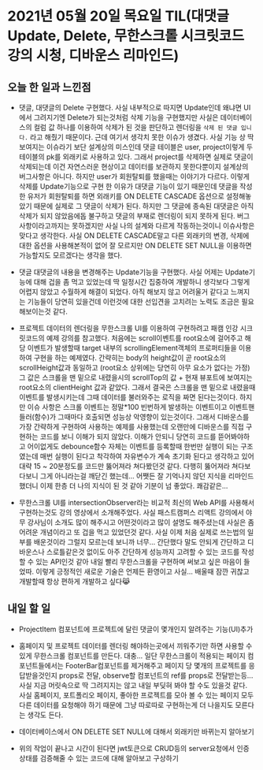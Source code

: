 # 2021년 05월 20일 목요일 TIL(대댓글 Update, Delete, 무한스크롤 시크릿코드 강의 시청, 디바운스 리마인드)

## 오늘 한 일과 느낀점
- 댓글, 대댓글의 Delete 구현했다. 사실 내부적으로 따지면 Update인데 왜냐면 UI에서 그려지기엔 Delete가 되는것처럼 삭제 기능을 구현했지만 사실은 데이터베이스의 컬럼 값 하나를 이용하여 삭제가 된 것을 판단하고 렌더링을 `삭제 된 댓글 입니다.` 라고 해줬기 때문이다. 근데 여기서 생각치 못한 이슈가 생겼다. 사실 기능 상 딱 보여지는 이슈라기 보단 설계상의 미스인데 댓글 테이블은 user, project이렇게 두 테이블의 pk를 외래키로 사용하고 있다. 그래서 project를 삭제하면 실제로 댓글이 삭제되는데 이건 자연스러운 현상이고 데이터를 보관하지 못한다뿐이지 설계상의 버그사항은 아니다. 하지만 user가 회원탈퇴를 했을때는 이야기가 다르다. 이렇게 삭제를 Update기능으로 구현 한 이유가 대댓글 기능이 있기 때문인데 댓글을 작성 한 유저가 회원탈퇴를 하면 외래키를 ON DELETE CASCADE 옵션으로 설정해놓았기 때문에 실제로 그 댓글이 삭제가 된다. 하지만 그 댓글에 종속된 대댓글은 아직 삭제가 되지 않았음에돕 불구하고 댓글의 부재로 렌더링이 되지 못하게 된다. 버그사항이라고까지는 못하겠지만 사실 나의 설계와 다르게 작동하는것이니 이슈사항은 맞다고 생각한다. 사실 ON DELETE CASCADE말고 다른 외래키의 변경, 삭제에 대한 옵션을 사용해본적이 없어 잘 모르지만 ON DELETE SET NULL을 이용하면 가능할지도 모르겠다는 생각을 했다.

- 댓글 대댓글의 내용을 변경해주는 Update기능을 구현했다. 사실 어제는 Update기능에 대해 겁을 좀 먹고 있었는데 딱 일정시간 집중하여 개발하니 생각보다 그렇게 어렵지 않았고 수월하게 해결이 되었다. 아직 해보지 않고 어려울거 같다고 느껴지는 기능들이 당연히 있을건데 이런것에 대한 선입견을 고치려는 노력도 조금은 필요해보이는것 같다.

- 프로젝트 데이터의 렌더링을 무한스크롤 UI를 이용하여 구현하려고 패캠 인강 시크릿코드의 예제 강의를 참고했다. 처음에는 scroll이벤트를 root요소에 걸어주고 해당 이벤트가 발생할때 target 내부의 scrollingElement객체의 프로퍼티들을 이용하여 구현을 하는 예제였다. 간략히는 body의 height값이 곧 root요소의 scrollHeight값과 동일하고 (root요소 상위에는 당연히 아무 요소가 없다는 가정) 그 값은 스크롤을 맨 밑으로 내렸을시의 scrollTop의 값 + 현재 뷰포트에 보여지는 root요소의 clientHeight 값과 같았다. 그래서 결국은 스크롤을 맨 밑으로 내렸을때 이벤트를 발생시키는데 그때 데이터를 불러와주는 로직을 짜면 된다는것이다. 하지만 이슈 사항은 스크롤 이벤트는 정말*100 빈번하게 발생하는 이벤트이고 이벤트핸들러(함수)가 그때마다 호출되면 성능상 악영향이 있는것이다. 그래서 디바운스를 가장 간략하게 구현하여 사용하는 예제를 사용했는데 오랜만에 디바운스를 직접 구현하는 코드를 보니 이해가 되지 않았다. 이해가 안되니 당연히 코드를 뜯어봐야하고 어이없게도 debounce함수 자체는 이벤트를 등록할때 한번만 실행이 되는 구조였는데 매번 실행이 된다고 착각하여 자유변수가 계속 초기화 된다고 생각하고 있어 대략 15 ~ 20분정도를 코드만 뚫어져라 쳐다봤던것 같다. 다행히 뚫어져라 쳐다보다보니 그게 아니라는걸 깨닫긴 했는데... 어쨋든 잘 기억나지 않던 지식을 리마인드했더니 이제 한층 더 나의 지식이 된 것 같아 기분이 넘 좋았다. 쾌감같은...

- 무한스크롤 UI를 intersectionObserver라는 비교적 최신의 Web API를 사용해서 구현하는것도 강의 영상에서 소개해주었다. 사실 패스트캠퍼스 리액트 강의에서 야무 강사님이 소개도 많이 해주시고 어떤것이라고 많이 설명도 해주셨는데 사실은 좀 어려운 개념이라고 또 겁을 먹고 있었던것 같다. 사실 이제 처음 실제로 쓰는법의 일부를 배운것이라 그럴지 모르는데 보니까 너무... 간단했다 말도 안되게 간단하고 디바운스나 스로틀같은것 없이도 아주 간단하게 성능까지 고려할 수 있는 코드를 작성할 수 있는 API인것 같아 내일 빨리 무한스크롤을 구현하며 써보고 싶은 마음이 들었따. 이렇게 긍정적인 새로운 기술은 언제든 환영이고 사실... 배울때 잠깐 귀찮고 개발할때 항상 편하게 개발하고 싶다😹

## 내일 할 일
- ProjectItem 컴포넌트에 프로젝트에 달린 댓글이 몇개인지 알려주는 기능(UI)추가

- 홈페이지 및 프로젝트 데이터를 렌더링 해야하는곳에서 끼워주기만 하면 사용할 수 있게 무한스크롤 컴포넌트를 만든다. 대충... 일단 무한스크롤이 적용되는 페이지 컴포넌트들에서는 FooterBar컴포넌트를 제거해주고 페이지 당 몇개의 프로젝트를 응답받을것인지 props로 전달, observe할 컴포넌트의 ref를 props로 전달받는등... 사실 지금 머릿속으로 딱 그려지지는 않고 내일 부딪혀 봐야 할 수도 있을것 같다. 사실 홈페이지, 포트폴리오 페이지, 좋아한 프로젝트를 모아 볼 수 있는 페이지 모두 다른 데이터를 요청해야 하기 때문에 그냥 따로따로 구현하는게 더 나을지도 모른다는 생각도 든다.

- 데이터베이스에서 ON DELETE SET NULL에 대해서 외래키만 바뀌는지 알아보기

- 위의 작업이 끝나고 시간이 된다면 jwt토큰으로 CRUD등의 server요청에서 인증상태를 검증해줄 수 있는 코드에 대해 알아보고 구상하기
